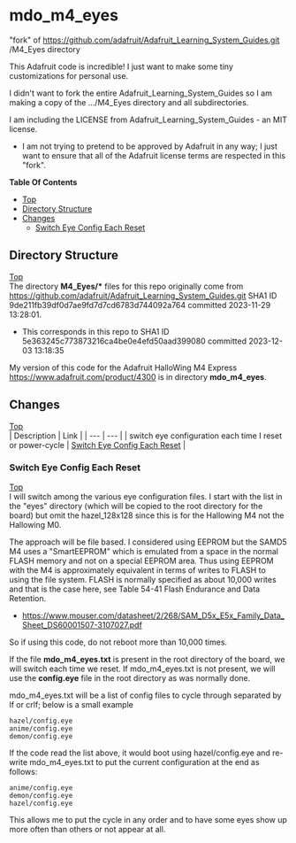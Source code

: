 # mdo_m4_eyes
"fork" of https://github.com/adafruit/Adafruit_Learning_System_Guides.git /M4_Eyes directory

This Adafruit code is incredible! I just want to make some tiny customizations for personal use.

I didn't want to fork the entire Adafruit_Learning_System_Guides so I am making a copy of the .../M4_Eyes directory and all subdirectories.

I am including the LICENSE from Adafruit_Learning_System_Guides - an MIT license.
- I am not trying to pretend to be approved by Adafruit in any way; I just want to ensure that all of the Adafruit license terms are respected in this "fork".

**Table Of Contents**
* [Top](#mdo_m4_eyes "Top")<br>
* [Directory Structure](#directory-structure "Directory Structure")
* [Changes](#changes "Changes")
  * [Switch Eye Config Each Reset](#switch-eye-config-each-reset "Switch Eye Config Each Reset")

## Directory Structure
[Top](#mdo_m4_eyes "Top")<br>
The directory **M4_Eyes/\*** files for this repo originally come from https://github.com/adafruit/Adafruit_Learning_System_Guides.git SHA1 ID 9de211fb39df0d7ae9fd7d7cd6783d744092a764 committed 2023-11-29 13:28:01.
- This corresponds in this repo to SHA1 ID 5e363245c773873216ca4be0e4efd50aad399080 committed 2023-12-03 13:18:35

My version of this code for the Adafruit HalloWing M4 Express https://www.adafruit.com/product/4300 is in directory **mdo_m4_eyes**.

## Changes
[Top](#mdo_m4_eyes "Top")<br>
| Description | Link |
| --- | --- |
| switch eye configuration each time I reset or power-cycle | [Switch Eye Config Each Reset](#switch-eye-config-each-reset "Switch Eye Config Each Reset") |

### Switch Eye Config Each Reset
[Top](#mdo_m4_eyes "Top")<br>
I will switch among the various eye configuration files. I start with the list in the "eyes" directory (which will be copied to the root  directory for the board) but omit the hazel_128x128 since this is for the Hallowing M4 not the Hallowing M0.

The approach will be file based. I considered using EEPROM but the SAMD5 M4 uses a "SmartEEPROM" which is emulated from a space in the normal FLASH memory and not on a special EEPROM area. Thus using EEPROM with the M4 is approximately equivalent in terms of writes to FLASH to using the file system. FLASH is normally specified as about 10,000 writes and that is the case here, see Table 54-41 Flash Endurance and Data Retention.
- https://www.mouser.com/datasheet/2/268/SAM_D5x_E5x_Family_Data_Sheet_DS60001507-3107027.pdf

So if using this code, do not reboot more than 10,000 times.

If the file **mdo_m4_eyes.txt** is present in the root directory of the board, we will switch each time we reset. If mdo_m4_eyes.txt is not present, we will use the **config.eye** file in the root directory as was normally done.

mdo_m4_eyes.txt will be a list of config files to cycle through separated by lf or crlf; below is a small example
```
hazel/config.eye
anime/config.eye
demon/config.eye
```

If the code read the list above, it would boot using hazel/config.eye and re-write mdo_m4_eyes.txt to put the current configuration at the end as follows:
```
anime/config.eye
demon/config.eye
hazel/config.eye
```

This allows me to put the cycle in any order and to have some eyes show up more often than others or not appear at all.
